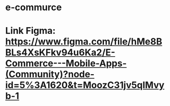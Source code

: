 # e-commurce

# Link Figma: https://www.figma.com/file/hMe8BBLs4XsKFkv94u6Ka2/E-Commerce---Mobile-Apps-(Community)?node-id=5%3A1620&t=MoozC31jv5qIMvyb-1
